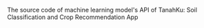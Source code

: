 The source code of machine learning model's API of TanahKu: Soil Classification and Crop Recommendation App 